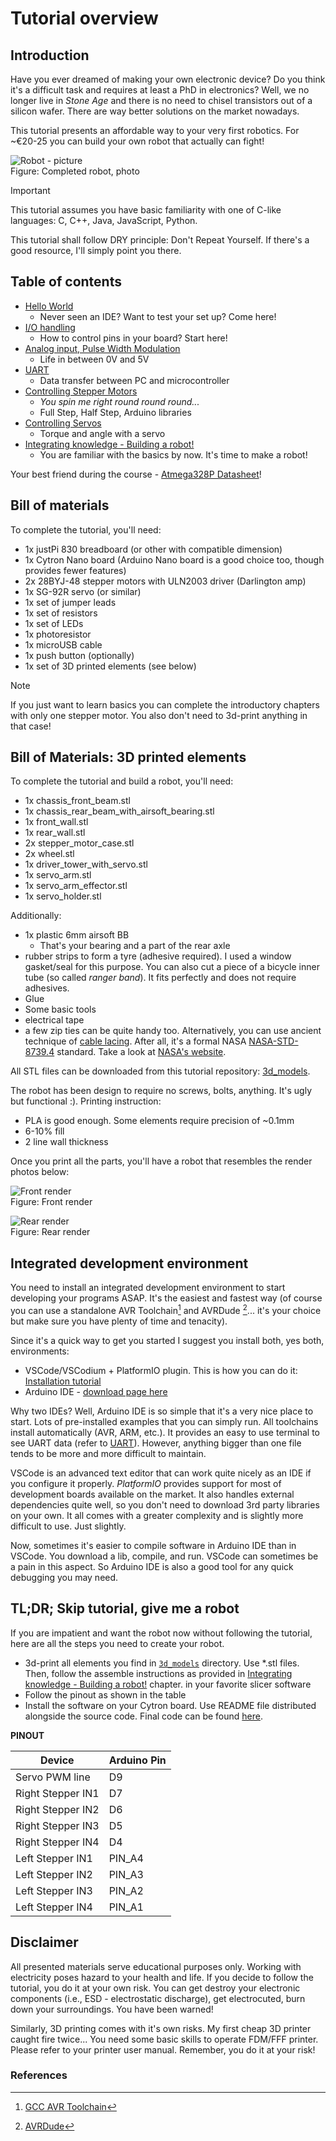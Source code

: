 # Tutorial overview

## Introduction

Have you ever dreamed of making your own electronic device? 
Do you think it's a difficult task and requires at least a PhD in electronics?
Well, we no longer live in *Stone Age* and there is no need to chisel transistors out of a silicon wafer. There are way better solutions on the market nowadays.

This tutorial presents an affordable way to your very first robotics. For ~€20-25 you can build your own robot that actually can fight! 

![Robot - picture](./chapters/assets/images/global/robot_final_build.jpg)
<br />Figure: Completed robot, photo

> [!IMPORTANT]
> This tutorial assumes you have basic familiarity with one of C-like languages: C, C++, Java, JavaScript, Python.

This tutorial shall follow DRY principle: Don't Repeat Yourself. If there's a good resource, I'll simply point you there.

## Table of contents 
* [Hello World](chapters/0_hello_world.md)
  * Never seen an IDE? Want to test your set up? Come here!
* [I/O handling](chapters/1_io_handling.md)
  *  How to control pins in your board? Start here!
* [Analog input, Pulse Width Modulation](chapters/2_analog_and_pwm.md)
  * Life in between 0V and 5V
* [UART](chapters/3_uart.md)
  * Data transfer between PC and microcontroller
* [Controlling Stepper Motors](chapters/4_stepper_motor.md)
  * *You spin me right round round round...*
  * Full Step, Half Step, Arduino libraries
* [Controlling Servos](chapters/5_servo.md)
  * Torque and angle with a servo
* [Integrating knowledge - Building a robot!](chapters/6_robot_integration.md)
  * You are familiar with the basics by now. It's time to make a robot!

Your best friend during the course - [Atmega328P Datasheet](https://ww1.microchip.com/downloads/en/DeviceDoc/Atmel-7810-Automotive-Microcontrollers-ATmega328P_Datasheet.pdf)!

## Bill of materials

To complete the tutorial, you'll need:

* 1x justPi 830 breadboard (or other with compatible dimension)
* 1x Cytron Nano board (Arduino Nano board is a good choice too, though provides fewer features)
* 2x 28BYJ-48 stepper motors with ULN2003 driver (Darlington amp)
* 1x SG-92R servo (or similar)
* 1x set of jumper leads
* 1x set of resistors
* 1x set of LEDs
* 1x photoresistor 
* 1x microUSB cable
* 1x push button (optionally)
* 1x set of 3D printed elements (see below)


> [!NOTE]
> If you just want to learn basics you can complete the introductory chapters with only
> one stepper motor. You also don't need to 3d-print anything in that case!

## Bill of Materials: 3D printed elements
To complete the tutorial and build a robot, you'll need:

* 1x chassis_front_beam.stl 
* 1x chassis_rear_beam_with_airsoft_bearing.stl 
* 1x front_wall.stl  
* 1x rear_wall.stl 
* 2x stepper_motor_case.stl 
* 2x wheel.stl
* 1x driver_tower_with_servo.stl
* 1x servo_arm.stl
* 1x servo_arm_effector.stl
* 1x servo_holder.stl

Additionally:
* 1x plastic 6mm airsoft BB
  * That's your bearing and a part of the rear axle
* rubber strips to form a tyre (adhesive required). I used a window gasket/seal for this purpose. 
You can also cut a piece of a bicycle inner tube (so called *ranger band*). It fits perfectly and does
not require adhesives.
* Glue
* Some basic tools
* electrical tape
* a few zip ties can be quite handy too. Alternatively, you can use ancient technique of 
[cable lacing](https://en.wikipedia.org/wiki/Cable_lacing). After all, it's a formal NASA [NASA-STD-8739.4](https://s3vi.ndc.nasa.gov/ssri-kb/static/resources/nasa-std-8739.4a.pdf) standard.
Take a look at [NASA's website](https://workmanship.nasa.gov/lib/insp/2%20books/links/sections/401%20General%20Requirements.html).

All STL files can be downloaded from this tutorial repository: [3d_models](https://github.com/krkruk/arduino-robot-tutorial/tree/master/3d_models). 

The robot has been design to require no screws, bolts, anything. It's ugly but functional :).
Printing instruction:

* PLA is good enough. Some elements require precision of ~0.1mm 
* 6-10% fill
* 2 line wall thickness

Once you print all the parts, you'll have a robot that resembles the render photos below:

![Front render](./chapters/assets/images/global/front_render.png)
<br />Figure: Front render

![Rear render](./chapters/assets/images/global/rear_render.png)
<br />Figure: Rear render


## Integrated development environment

You need to install an integrated development environment to start developing your programs ASAP. It's the easiest and fastest way (of course you can use a standalone AVR Toolchain[^1] and AVRDude [^2]... it's your choice but make sure you have plenty of time and tenacity).

Since it's a quick way to get you started I suggest you install both, yes both, environments:

* VSCode/VSCodium + PlatformIO plugin. This is how you can do it: 
[Installation tutorial](https://docs.platformio.org/en/latest/integration/ide/vscode.html#ide-vscode)
* Arduino IDE - [download page here](https://www.arduino.cc/en/software)

Why two IDEs? Well, Arduino IDE is so simple that it's a very nice place to start. Lots of 
pre-installed examples that you can simply run. All toolchains install automatically (AVR, ARM, etc.). 
It provides an easy to use terminal to see UART data (refer to [UART](chapters/3_uart.md)). However, 
anything bigger than one file tends to be more and more difficult to maintain. 

VSCode is an advanced text editor that can work quite nicely as an IDE if you configure it properly. 
*PlatformIO* provides support for most of development boards available on the market. It also handles 
external dependencies quite well, so you don't need to download 3rd party libraries on your own. It 
all comes with a greater complexity and is slightly more difficult to use. Just slightly.

Now, sometimes it's easier to compile software in Arduino IDE than in VSCode. You download a lib, 
compile, and run. VSCode can sometimes be a pain in this aspect. So Arduino IDE is also a good tool 
for any quick debugging you may need.


## TL;DR; Skip tutorial, give me a robot

If you are impatient and want the robot now without following the tutorial,
here are all the steps you need to create your robot.

* 3d-print all elements you find in [`3d_models`](https://github.com/krkruk/arduino-robot-tutorial/tree/master/3d_models) directory. Use \*.stl files. Then, follow the assemble instructions
as provided in [Integrating knowledge - Building a robot!](chapters/6_robot_integration.md) chapter.
  in your favorite slicer software
* Follow the pinout as shown in the table
* Install the software on your Cytron board. Use README file distributed alongside
  the source code. Final code can be found [here](https://github.com/krkruk/arduino-robot-tutorial/tree/master/mini-robot/final_source_code).

**PINOUT**

| Device            | Arduino Pin |
| ----------------- | ----------- |
| Servo PWM line    | D9          |
| Right Stepper IN1 | D7          |
| Right Stepper IN2 | D6          |
| Right Stepper IN3 | D5          |
| Right Stepper IN4 | D4          |
| Left Stepper IN1  | PIN_A4      |
| Left Stepper IN2  | PIN_A3      |
| Left Stepper IN3  | PIN_A2      |
| Left Stepper IN4  | PIN_A1      |


## Disclaimer

All presented materials serve educational purposes only. Working with electricity
poses hazard to your health and life. If you decide to follow the tutorial,
you do it at your own risk. You can get destroy your electronic components (i.e., ESD - electrostatic discharge), get electrocuted, burn down your surroundings. You have been warned!

Similarly, 3D printing comes with it's own risks. My first cheap 3D printer caught fire twice...
You need some basic skills to operate FDM/FFF printer. Please refer to your printer user
manual. Remember, you do it at your risk!

### References

[^1]: [GCC AVR Toolchain](https://www.microchip.com/en-us/tools-resources/develop/microchip-studio/gcc-compilers)
[^2]: [AVRDude](https://github.com/avrdudes/avrdude)
